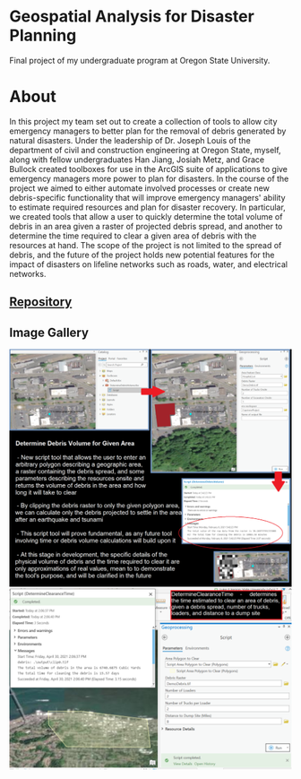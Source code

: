 ﻿# Geospatial Analysis for Disaster Planning

Final project of my undergraduate program at Oregon State University.   

# About

In this project my team set out to create a collection of tools to allow city emergency managers to better plan for the removal of debris generated by natural disasters. Under the leadership of Dr. Joseph Louis of the department of civil and construction engineering at Oregon State, myself, along with fellow undergraduates Han Jiang, Josiah Metz, and Grace Bullock created toolboxes for use in the ArcGIS suite of applications to give emergency managers more power to plan for disasters. 
In the course of the project we aimed to either automate involved processes or create new debris-specific functionality that will improve emergency managers' ability to estimate required resources and plan for disaster recovery. In particular, we created tools that allow a user to quickly determine the total volume of debris in an area given a raster of projected debris spread, and another to determine the time required to clear a given area of debris with the resources at hand. The scope of the project is not limited to the spread of debris, and the future of the project holds new potential features for the impact of disasters on lifeline networks such as roads, water, and electrical networks.

## [Repository](https://github.com/bullocgr/capstone)

## Image Gallery

<img src="images/debris-volume-calc-2-8-21.png"/>

<img src="images/clearanceTime.png"/>


